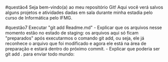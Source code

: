 #questão4
Seja bem-vindo(a) ao meu repositório Git! Aqui você verá salvos alguns projetos e atividades dadas em sala durante minha estadia pelo curso de Informática pelo IFMG.

#questão7
Executar "git add Readme.md"
    - Explicar que os arquivos nesse momento estão no estado de staging: os arquivos aqui só ficam "preparados" após executarmos o comando git add, ou seja, ele já reconhece o arquivo que foi modificado e agora ele está na área de preparação e estará dentro do próximo commit.
    - Explicar que poderia ser git add . para enviar todo mundo: 